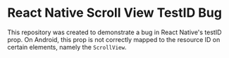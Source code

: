 # React Native Scroll View TestID Bug

This repository was created to demonstrate a bug in React Native's testID prop. On Android, this prop is not correctly mapped to the resource ID on certain elements, namely the `ScrollView`.
